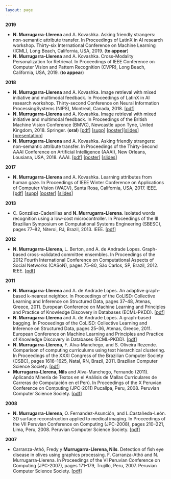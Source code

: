 ```yaml
---
layout: page
---
```


**2019**
* **N. Murrugarra-Llerena** and A. Kovashka. Asking friendly strangers: non-semantic attribute transfer. In Proceedings of LatinX in AI research workshop. Thirty-six International Conference on Machine Learning (ICML), Long Beach, California, USA, 2019. (**to appear**)
* **N. Murrugarra-Llerena** and A. Kovashka. Cross-Modality Personalization for Retrieval. In Proceedings of  IEEE Conference on Computer Vision and Pattern Recognition (CVPR), Long Beach, California, USA, 2019. (**to appear**)


**2018**
* **N. Murrugarra-Llerena** and A. Kovashka. Image retrieval with mixed initiative and multimodal feedback. In Proceedings of LatinX in AI research workshop. Thirty-second Conference on Neural Information ProcessingSystems (NIPS), Montreal, Canada, 2018. [[pdf](https://nineil.github.io/files/pubs/latinXinAI_nips_2018.pdf)]
* **N. Murrugarra-Llerena** and A. Kovashka. Image retrieval with mixed initiative and multimodal feedback. In Proceedings of the British Machine Vision Conference (BMVC), Newcastle upon Tyne, United Kingdom, 2018. Springer. (**oral**) [[pdf](https://nineil.github.io/files/pubs/bmvc_2018.pdf)] [[supp](https://nineil.github.io/files/pubs/bmvc_2018_supp.zip)] [[poster](https://nineil.github.io/files/pubs/bmvc_2018_poster.pdf)][[slides](https://nineil.github.io/files/pubs/bmvc_2018_slides.pdf)] [[presentation](https://youtu.be/xRtWd6lK18Q?t=3611)]
* **N. Murrugarra-Llerena** and A. Kovashka. Asking friendly strangers: non-semantic attribute transfer. In Proceedings of the Thirty-Second AAAI Conference on Artificial Intelligence (AAAI), New Orleans, Lousiana, USA, 2018. AAAI. [[pdf](https://nineil.github.io/files/pubs/aaai_2018.pdf)] [[poster](https://nineil.github.io/files/pubs/aaai_2018_poster.pdf)] [[slides](https://nineil.github.io/files/pubs/aaai_2018_slides.pdf)]

**2017**
* **N. Murrugarra-Llerena** and A. Kovashka. Learning attributes from human gaze. In Proceedings of IEEE Winter Conference on Applications of Computer Vision (WACV), Santa Rosa, California, USA, 2017. IEEE. [[pdf](https://nineil.github.io/files/pubs/wacv_2017.pdf)] [[supp](https://nineil.github.io/files/pubs/wacv_2017_supp.pdf)] [[poster](https://nineil.github.io/files/pubs/wacv_2017_poster.pdf)] [[slides](https://nineil.github.io/files/pubs/wacv_2017_slides.pdf)]

**2013**
* C. González-Cadenillas and **N. Murrugarra-Llerena**. Isolated words recognition using a low-cost microcontroller. In Proceedings of the III Brazilian Symposium on Computational Systems Engineering (SBESC), pages 77–82, Niteroi, RJ, Brazil, 2013. IEEE. [[pdf](https://nineil.github.io/files/pubs/sbesc_2013.pdf)]

**2012**
* **N. Murrugarra-Llerena**, L. Berton, and A. de Andrade Lopes. Graph-based cross-validated committee ensembles. In Proceedings of the 2012 Fourth International Conference on Computational Aspects of Social Networks (CASoN), pages 75–80, São Carlos, SP, Brazil, 2012. IEEE. [[pdf](https://nineil.github.io/files/pubs/cason_2012.pdf)]

**2011**
* **N. Murrugarra-Llerena** and A. de Andrade Lopes. An adaptive graph-based k-nearest neighbor. In Proceedings of the CoLISD: Collective Learning and Inference on Structured Data, pages 37–48, Atenas, Greece, 2011. European Conference on Machine Learning and Principles and Practice of Knowledge Discovery in Databases (ECML-PKDD). [[pdf](https://nineil.github.io/files/pubs/colisd_ecml_boost_2011.pdf)]
* **N. Murrugarra-Llerena** and A. de Andrade Lopes. A graph-based bagging. In Proceedings of the CoLISD: Collective Learning and Inference on Structured Data, pages 25–36, Atenas, Greece, 2011. European Conference on Machine Learning and Principles and Practice of Knowledge Discovery in Databases (ECML-PKDD). [[pdf](https://nineil.github.io/files/pubs/colisd_ecml_bag_2011.pdf)]
* **N. Murrugarra-Llerena**, F. Alva-Manchego, and S. Oliveira Rezende. Comparison of computing curriculums using text hierarchical clustering. In Proceedings of the XXXI Congress of the Brazilian Computer Society (CSBC), pages 1616–1625, Natal, RN, Brazil, 2011. Brazilian Computer Science Society. [[pdf](https://nineil.github.io/files/pubs/wei_2011.pdf)]
* **Murrugarra-Llerena, Nils** and Alva-Manchego, Fernando (2011). Aplicando Minería de Textos en el Análisis de Mallas Curriculares de Carreras de Computación en el Perú. In Proceedings of the X Peruvian Conference on Computing (JPC-2011) Pucallpa, Peru, 2008. Peruvian Computer Science Society. [[pdf](https://nineil.github.io/files/pubs/jpc_2011.pdf)]

**2008**
* **N. Murrugarra-Llerena**, O. Fernandez-Asunción, and L.Castañeda-León. 3D surface reconstruction applied to medical imaging. In Proceedings of the VII Peruvian Conference on Computing (JPC-2008), pages 210–221, Lima, Peru, 2008. Peruvian Computer Science Society. [[pdf](https://nineil.github.io/files/pubs/jpc_2008.pdf)]

**2007**
* Carranza-Athó, Fredy y **Murrugarra-Llerena, Nils**. Detection of fish eye disease in olives using graphics processing. F. Carranza-Athó and N. Murrugarra-Llerena. In Proceedings of the VI Peruvian Conference on Computing (JPC-2007), pages 171–179, Trujillo, Peru, 2007. Peruvian Computer Science Society. [[pdf](https://nineil.github.io/files/pubs/jpc_2007.pdf)]

